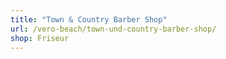 ```yaml
---
title: "Town & Country Barber Shop"
url: /vero-beach/town-und-country-barber-shop/
shop: Friseur
---
```

